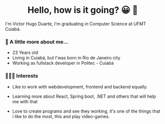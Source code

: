 <h1 align="center"> Hello, how is it going? 😀 👋 </h1>

I'm Victor Hugo Duarte, I'm graduating in Computer Science at UFMT Cuiabá.

### 📜 A little more about me...

-  23 Years old
-  Living in Cuiabá, but I'was born in Rio de Janeiro city
-  Working as fullstack developer in Politec - Cuiabá


### 👨🏾‍💻  Interests

- Like to work with webdevelopment, frontend and backend equally. 

- Learning more about React, Spring boot, .NET and others that will help me with that

- Love to create programs and see they working, it's one of the things that i like to do the most, this and play video-games. 




<!--
**VictorHugoDS/VictorHugoDS** is a ✨ _special_ ✨ repository because its `README.md` (this file) appears on your GitHub profile.

Here are some ideas to get you started:

- 🌱 I’m currently learning ...
- 👯 I’m looking to collaborate on ...
- 🤔 I’m looking for help with ...
- 💬 Ask me about ...
- 📫 How to reach me: ...
- 😄 Pronouns: ...
- ⚡ Fun fact: ...
-->
